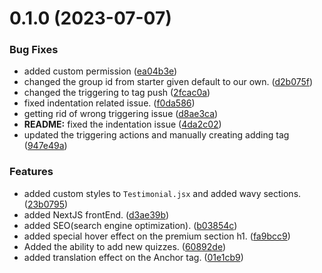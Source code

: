 # 0.1.0 (2023-07-07)


### Bug Fixes

* added custom permission ([ea04b3e](https://github.com/Inmoresentum/InteractiveQuizApplication/commit/ea04b3ea7a607a1d1eaa87d641305656f7eeab09))
* changed the group id from starter given default to our own. ([d2b075f](https://github.com/Inmoresentum/InteractiveQuizApplication/commit/d2b075f2e246cdc80f06892b176a6bd8d70cf336))
* changed the triggering to tag push ([2fcac0a](https://github.com/Inmoresentum/InteractiveQuizApplication/commit/2fcac0af3878bcbe6698ca320142638364cb1268))
* fixed indentation related issue. ([f0da586](https://github.com/Inmoresentum/InteractiveQuizApplication/commit/f0da586fcf5ee237d8d3626203dea5c70f86595d))
* getting rid of wrong triggering issue ([d8ae3ca](https://github.com/Inmoresentum/InteractiveQuizApplication/commit/d8ae3ca1820746e6967b2b2b1599f4a7c4e2f277))
* **README:** fixed the indentation issue ([4da2c02](https://github.com/Inmoresentum/InteractiveQuizApplication/commit/4da2c02aaea894ee34ea26ad6b11cd8a23befb09))
* updated the triggering actions and manually creating adding tag ([947e49a](https://github.com/Inmoresentum/InteractiveQuizApplication/commit/947e49adfe991bd426bd7e67a8be1994ebca86e3))


### Features

* added custom styles to `Testimonial.jsx` and added wavy sections. ([23b0795](https://github.com/Inmoresentum/InteractiveQuizApplication/commit/23b0795dea3973a550e689a4208f1866352f1101))
* added NextJS frontEnd. ([d3ae39b](https://github.com/Inmoresentum/InteractiveQuizApplication/commit/d3ae39b9ecf59586132fb559ec6f3fdee46ad74e))
* added SEO(search engine optimization). ([b03854c](https://github.com/Inmoresentum/InteractiveQuizApplication/commit/b03854c3ca7a4ff09712a3ae59fe00235600ad1b))
* added special hover effect on the premium section h1. ([fa9bcc9](https://github.com/Inmoresentum/InteractiveQuizApplication/commit/fa9bcc999b4f36cf4eeb014628751dba7744d540))
* Added the ability to add new quizzes. ([60892de](https://github.com/Inmoresentum/InteractiveQuizApplication/commit/60892de80542c245f159ba930bca616f3d61d271))
* added translation effect on the Anchor tag. ([01e1cb9](https://github.com/Inmoresentum/InteractiveQuizApplication/commit/01e1cb9d15ed925e904e1f8f3d54cb554aa22957))



